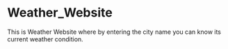 # Weather_Website
This is Weather Website where by entering the city name you can know its current weather condition.
